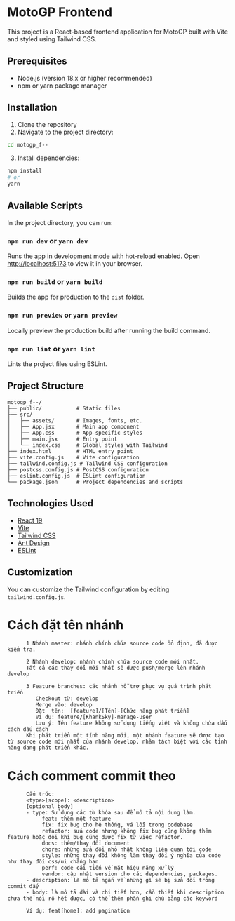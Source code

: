 # MotoGP Frontend

This project is a React-based frontend application for MotoGP built with Vite and styled using Tailwind CSS.

## Prerequisites

- Node.js (version 18.x or higher recommended)
- npm or yarn package manager

## Installation

1. Clone the repository
2. Navigate to the project directory:

```bash
cd motogp_f--
```

3. Install dependencies:

```bash
npm install
# or
yarn
```

## Available Scripts

In the project directory, you can run:

### `npm run dev` or `yarn dev`

Runs the app in development mode with hot-reload enabled.
Open [http://localhost:5173](http://localhost:5173) to view it in your browser.

### `npm run build` or `yarn build`

Builds the app for production to the `dist` folder.

### `npm run preview` or `yarn preview`

Locally preview the production build after running the build command.

### `npm run lint` or `yarn lint`

Lints the project files using ESLint.

## Project Structure

```
motogp_f--/
├── public/           # Static files
├── src/
│   ├── assets/       # Images, fonts, etc.
│   ├── App.jsx       # Main app component
│   ├── App.css       # App-specific styles
│   ├── main.jsx      # Entry point
│   └── index.css     # Global styles with Tailwind
├── index.html        # HTML entry point
├── vite.config.js    # Vite configuration
├── tailwind.config.js # Tailwind CSS configuration
├── postcss.config.js # PostCSS configuration
├── eslint.config.js  # ESLint configuration
└── package.json      # Project dependencies and scripts
```

## Technologies Used

- [React 19](https://react.dev/)
- [Vite](https://vitejs.dev/)
- [Tailwind CSS](https://tailwindcss.com/)
- [Ant Design](https://ant.design/)
- [ESLint](https://eslint.org/)

## Customization

You can customize the Tailwind configuration by editing `tailwind.config.js`.


# Cách đặt tên nhánh
````
      1 Nhánh master: nhánh chính chứa source code ổn định, đã được kiểm tra. 
      
      2 Nhánh develop: nhánh chính chứa source code mới nhất.
      Tất cả các thay đổi mới nhất sẽ được push/merge lên nhánh develop
      
      3 Feature branches: các nhánh hỗ trợ phục vụ quá trình phát triển
         Checkout từ: develop
         Merge vào: develop
         Đặt  tên:  [feature]/[Tên]-[Chức năng phát triển] 
         Ví dụ: feature/[KhankSky]-manage-user
         Lưu ý: Tên feature không sử dụng tiếng việt và không chứa dấu cách dấu cách
      Khi phát triển một tính năng mới, một nhánh feature sẽ được tạo từ source code mới nhất của nhánh develop, nhằm tách biệt với các tính năng đang phát triển khác. 
````


# Cách comment commit theo 
````
      Cấu trúc:
      <type>[scope]: <description>
      [optional body]
      -	type: Sử dụng các từ khóa sau để mô tả nội dung làm.
           feat: thêm một feature
           fix: fix bug cho hệ thống, vá lỗi trong codebase
           refactor: sửa code nhưng không fix bug cũng không thêm feature hoặc đôi khi bug cũng được fix từ việc refactor.
           docs: thêm/thay đổi document
           chore: những sửa đổi nhỏ nhặt không liên quan tới code
           style: những thay đổi không làm thay đổi ý nghĩa của code như thay đổi css/ui chẳng hạn.
           perf: code cải tiến về mặt hiệu năng xử lý
           vendor: cập nhật version cho các dependencies, packages.
      -	description: là mô tả ngắn về những gì sẽ bị sửa đổi trong commit đấy
      -	body: là mô tả dài và chi tiết hơn, cần thiết khi description chưa thể nói rõ hết được, có thể thêm phần ghi chú bằng các keyword
      
      Ví dụ: feat[home]: add pagination
````